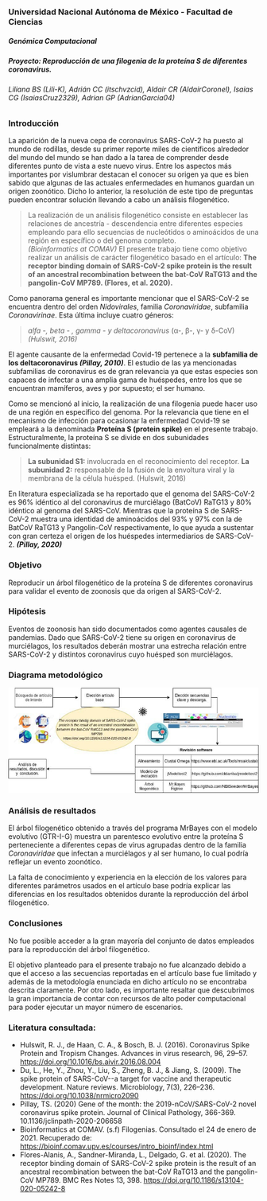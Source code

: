 ### Universidad Nacional Autónoma de México - Facultad de Ciencias
##### Genómica Computacional
##### Proyecto: Reproducción de una filogenia de la proteína S de diferentes coronavirus.
###### Liliana BS (Lili-K), Adrián CC (itschvzcid), Aldair CR (AldairCoronel), Isaias CG (IsaiasCruz2329), Adrian GP (AdrianGarcia04)

### Introducción
La aparición de la nueva cepa de coronavirus SARS-CoV-2 ha puesto al mundo de rodillas, desde su primer reporte miles de científicos alrededor del mundo del mundo se han dado a la tarea de comprender desde diferentes punto de vista a este nuevo virus. Entre los aspectos más importantes por vislumbrar destacan el conocer su origen ya que es bien sabido que algunas de las actuales enfermedades en humanos guardan un origen zoonótico. Dicho lo anterior, la resolución de este tipo de preguntas pueden encontrar solución llevando a cabo un análisis filogenético.

> La realización de un análisis filogenético consiste en establecer las relaciones de ancestría - descendencia entre diferentes especies empleando para ello secuencias de nucleótidos o aminoácidos de una región en específico o del genoma
completo.  
*(Bioinformatics at COMAV)*
El presente trabajo tiene como objetivo realizar un análisis de carácter filogenético basado en el artículo: **The receptor binding domain of SARS-CoV-2 spike protein is the result of an ancestral recombination between the bat-CoV RaTG13 and the pangolin-CoV MP789. (Flores, et al. 2020).**

Como panorama general es importante mencionar que el SARS-CoV-2 se encuentra dentro del orden *Nidovirales*, familia *Coronaviridae*, subfamilia *Coronavirinae*. Esta última incluye cuatro géneros:
> *alfa -, beta - , gamma - y deltacoronavirus* (α-, β-, γ- y δ-CoV)
*(Hulswit, 2016)*

El agente causante de la enfermedad Covid-19 pertenece a la **subfamilia de los deltacoronavirus *(Pillay, 2010)***. El estudio de las ya mencionadas subfamilias de coronavirus es de gran relevancia ya que estas especies son capaces de infectar a una amplia gama de huéspedes, entre los que se encuentran mamíferos, aves y por supuesto; el ser humano.

Como se mencionó al inicio, la realización de una filogenia puede hacer uso de una región en específico del genoma. Por la relevancia que tiene en el mecanismo de infección para ocasionar la enfermedad Covid-19 se empleará a la denominada **Proteína S (protein spike)** en el presente trabajo. Estructuralmente, la proteína S se divide  en dos subunidades funcionalmente distintas:

> **La subunidad S1:**  involucrada en el reconocimiento del receptor.
> **La subunidad 2:** responsable de la fusión de la envoltura viral y la membrana  de la célula huésped.
(Hulswit, 2016)

En literatura especializada se ha reportado que el genoma del SARS-CoV-2 es 96% idéntico al del coronavirus de murciélago (BatCoV) RaTG13 y 80% idéntico al genoma del SARS-CoV. Mientras que la proteína S de SARS-CoV-2 muestra una identidad de aminoácidos del 93% y 97% con la de BatCoV RaTG13 y Pangolin-CoV respectivamente, lo que ayuda a sustentar con gran certeza el origen de los huéspedes intermediarios de SARS-CoV-2. ***(Pillay, 2020)***

### Objetivo

Reproducir un árbol filogenético de la proteína S de diferentes coronavirus para validar el evento de zoonosis que da origen al SARS-CoV-2.


### Hipótesis

Eventos de zoonosis han sido documentados como agentes causales de pandemias. Dado que SARS-CoV-2 tiene su origen en coronavirus de murciélagos, los resultados deberán mostrar una estrecha relación entre SARS-CoV-2 y distintos coronavirus cuyo huésped son murciélagos.

### Diagrama metodológico

![Diagrama](figures/meto.jpg)

### Análisis de resultados

El árbol filogenético obtenido a través del programa MrBayes con el modelo evolutivo (GTR-I-G) muestra un parentesco evolutivo entre la proteína S perteneciente a diferentes cepas de virus agrupadas dentro de la familia  *Coronaviridae* que infectan  a murciélagos y al ser humano, lo cual podría reflejar un evento zoonótico.

La falta de conocimiento y experiencia en la elección de los valores para diferentes parámetros usados en el artículo base podría explicar las diferencias en los resultados obtenidos durante la reproducción del árbol filogenético.



### Conclusiones

No fue posible acceder a la gran mayoría del conjunto de datos empleados para la reproducción del árbol filogenético.

El objetivo planteado para el presente trabajo no fue alcanzado debido a que el acceso a las secuencias reportadas en el artículo base fue limitado y además de la metodología enunciada en dicho artículo no se encontraba descrita claramente. Por otro lado, es importante resaltar que descubrimos la gran importancia de contar con recursos de alto poder computacional para poder ejecutar un mayor número de escenarios.


### Literatura consultada:

+ Hulswit, R. J., de Haan, C. A., & Bosch, B. J. (2016). Coronavirus Spike Protein and Tropism Changes. Advances in virus research, 96, 29–57. https://doi.org/10.1016/bs.aivir.2016.08.004
+ Du, L., He, Y., Zhou, Y., Liu, S., Zheng, B. J., & Jiang, S. (2009). The spike protein of SARS-CoV--a target for vaccine and therapeutic development. Nature reviews. Microbiology, 7(3), 226–236. https://doi.org/10.1038/nrmicro2090
+ Pillay, TS. (2020) Gene of the month: the 2019-nCoV/SARS-CoV-2 novel coronavirus spike protein. Journal of Clinical Pathology, 366-369. 10.1136/jclinpath-2020-206658
+ Bioinformatics at COMAV. (s.f) Filogenias. Consultado el 24 de enero de 2021. Recuperado de: https://bioinf.comav.upv.es/courses/intro_bioinf/index.html
+ Flores-Alanis, A., Sandner-Miranda, L., Delgado, G. et al. (2020). The receptor binding domain of SARS-CoV-2 spike protein is the result of an ancestral recombination between the bat-CoV RaTG13 and the pangolin-CoV MP789. BMC Res Notes 13, 398. https://doi.org/10.1186/s13104-020-05242-8
